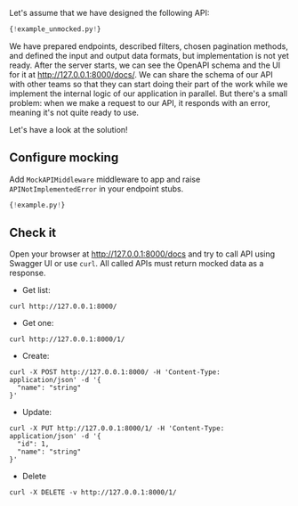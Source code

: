 Let's assume that we have designed the following API:

```Python
{!example_unmocked.py!}
```

We have prepared endpoints, described filters, chosen pagination methods, and
defined the input and output data formats, but implementation is not yet ready.
After the server starts, we can see the OpenAPI schema and the UI for it
at <http://127.0.0.1:8000/docs/>. We can share the schema of our API with other
teams so that they can start doing their part of the work while we implement the
internal logic of our application in parallel. But there's a small problem: when
we make a request to our API, it responds with an error, meaning it's not quite
ready to use.

Let's have a look at the solution!

## Configure mocking

Add `MockAPIMiddleware` middleware to app and raise `APINotImplementedError`
in your endpoint stubs.

```Python hl_lines="8 22 27 32 37 42"
{!example.py!}
```

## Check it

Open your browser at <http://127.0.0.1:8000/docs> and try to call API using
Swagger UI or use `curl`. All called APIs must return mocked data as a response.

- Get list:

```shell
curl http://127.0.0.1:8000/
```

- Get one:

```shell
curl http://127.0.0.1:8000/1/
```

- Create:

```shell
curl -X POST http://127.0.0.1:8000/ -H 'Content-Type: application/json' -d '{
  "name": "string"
}'

```

- Update:

```shell
curl -X PUT http://127.0.0.1:8000/1/ -H 'Content-Type: application/json' -d '{
  "id": 1,
  "name": "string"
}'

```

- Delete

```shell
curl -X DELETE -v http://127.0.0.1:8000/1/
```
